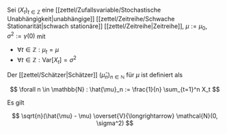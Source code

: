 Sei $(X_t)_{t \in \mathbb{Z}}$ eine [[zettel/Zufallsvariable/Stochastische Unabhängigkeit|unabhängige]] [[zettel/Zeitreihe/Schwache Stationarität|schwach stationäre]] [[zettel/Zeitreihe|Zeitreihe]], $\mu := \mu_0$, $\sigma^2 := \gamma(0)$ mit
- $\forall t \in \mathbb{Z} : \mu_t = \mu$
- $\forall t \in \mathbb{Z} : \text{Var}[X_t] = \sigma^2$

Der [[zettel/Schätzer|Schätzer]] $(\hat{\mu}_n)_{n \in \mathbb{N}}$ für $\mu$ ist definiert als

$$
	\forall n \in \mathbb{N} : \hat{\mu}_n := \frac{1}{n} \sum_{t=1}^n X_t
$$

Es gilt

$$
	\sqrt{n}(\hat{\mu} - \mu) \overset{V}{\longrightarrow} \mathcal{N}(0, \sigma^2)
$$